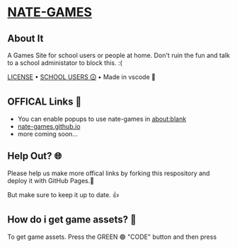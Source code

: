 # [NATE-GAMES](https://nate-games.github.io/) 
## About It
A Games Site for school users or people at home. Don't ruin the fun and talk to a school administator to block this. :(

[LICENSE](https://github.com/nate-games/nate-games.github.io/blob/main/LICENSE.md) • [SCHOOL USERS 🛈](https://github.com/nate-games/nate-games.github.io/blob/main/SCH-USERS.md) • Made in vscode 🔵

## OFFICAL Links 🔗
- You can enable popups to use nate-games in [about:blank](https://about:blank/)
- [nate-games.github.io](https://nate-games.github.io/)
- more coming soon...
## Help Out? 🌐
Please help us make more offical links by forking this respository and deploy it with GitHub Pages.📄

But make sure to keep it up to date. 👍
## How do i get game assets? 📁
To get game assets. Press the GREEN 🟢 "CODE" button and then press
